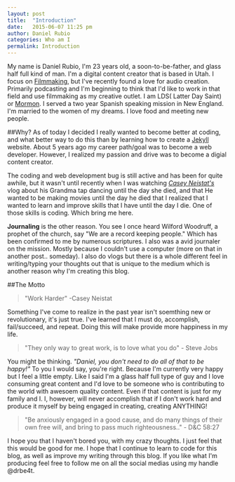 ```yaml
---
layout: post
title:  "Introduction"
date:   2015-06-07 11:25 pm
author: Daniel Rubio
categories: Who am I
permalink: Introduction
---
```


My name is Daniel Rubio, I'm 23 years old, a soon-to-be-father, and glass half full kind of man. I'm a digital content creator that is based in Utah. I focus on [Filmmaking](https://www.youtube.com/user/DRbe4t), but I've recently found a love for audio creation. Primarily podcasting and I'm beginning to think that I'd like to work in that field and use filmmaking as my creative outlet.  I am LDS( Latter Day Saint) or [Mormon](http://www.mormon.org). I served a two year Spanish speaking mission in New England. I'm married to the women of my dreams. I love food and meeting new people.

##Why?
As of today I decided I really wanted to  become better at coding, and what better way to do this than by learning how to create a [Jekyll](http://jekyllrb.com) website. About 5 years ago my career path/goal was to become a web developer. However, I realized my passion and drive was to become a digial content creator. 

The coding and web development bug is still active and has been for quite awhile, but it wasn't until recently when I was watching *[Casey Neistat's](https://www.youtube.com/user/caseyneistat)* vlog about his Grandma tap dancing until the day she died, and that He wanted to be making movies until the day he died that I realized that I wanted to  learn and improve skills that I have until the day I die. One of those skills is coding. Which bring me here. 

**Journaling** is the other reason. You see I once heard Wilford Woodruff, a prophet of the church, say "We are a record keeping people." Which has been confirmed to me by numerous scriptures. I also was a avid journaler on the mission. Mostly because I couldn't use a computer (more on that in another post.. someday). I also do vlogs but there is a whole different feel in writing/typing your thoughts out that is unique to the medium which is another reason why I'm creating this blog. 

##The Motto

>"Work Harder" -Casey Neistat

Something I've come to realize in the past year isn't soemthing new or revolutionary, it's just true. I've learned that I must do, accomplish, fail/succeed, and repeat. Doing this will make provide more happiness in my life. 

>"They only way to great work, is to love what you do" - Steve Jobs

You might be thinking. *"Daniel, you don't need to do all of that to be happy!"* To you I would say, you're right. Because I'm currently very happy but I feel a little empty. Like I said I'm a glass half full type of guy and I love consuming great content and I'd love to be someone who is contributing to the world with awesoem quality content. Even if that content is just for my family and I. I, however, will never accomplish that if I don't work hard and produce it myself  by being engaged in creating, creating ANYTHING! 

>"Be anxiously engaged in a good cause, and do many things of their own free will, and bring to pass much righteousness.." - D&C  58:27

I hope you that I haven't bored you, with my crazy thoughts. I just feel that this would be good for me. I hope that I continue to learn to code for this blog, as well as improve my writing through this blog. If you like what I'm producing feel free to follow me on all the social medias using my handle @drbe4t. 

